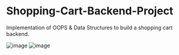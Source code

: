 # Shopping-Cart-Backend-Project
Implementation of OOPS &amp; Data Structures to build a shopping cart backend.

![image](https://user-images.githubusercontent.com/66211350/198637681-13683385-d2bf-42f6-b513-f1d38b384d85.png)
![image](https://user-images.githubusercontent.com/66211350/198638186-315ce5e5-9976-4c5c-806b-9e3b5848e5a3.png)
